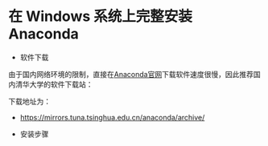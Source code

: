 # 在 Windows 系统上完整安装 Anaconda

- 软件下载

由于国内网络环境的限制，直接在[Anaconda官网](https://www.anaconda.com/download/)下载软件速度很慢，因此推荐国内清华大学的软件下载站：

下载地址为：
- [https://mirrors.tuna.tsinghua.edu.cn/anaconda/archive/
](https://mirrors.tuna.tsinghua.edu.cn/anaconda/archive/)






- 安装步骤

